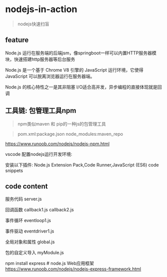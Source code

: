 # nodejs-in-action

> nodejs快速扫盲

## feature

Node.js 运行在服务端的后端jsm，像springboot一样可以内置HTTP服务器模块，快速搭建http服务器等后台服务

Node.js 是一个基于 Chrome V8 引擎的 JavaScript 运行环境，它使得 JavaScript 可以脱离浏览器运行在服务器端。

Node.js 的核心特性之一是其非阻塞 I/O适合高并发，异步编程的直接体现就是回调


## 工具链: 包管理工具npm

> npm类似maven 和 pip的一种js的包管理工具

> pom.xml:package.json node_modules:maven_repo

https://www.runoob.com/nodejs/nodejs-npm.html


vscode 配置nodejs运行开发环境:

安装以下插件: Node.js Extension Pack,Code Runner,JavaScript (ES6) code snippets


## code content

服务代码 server.js

回调函数 callback1.js callback2.js

事件循环 eventloop1.js

事件驱动 eventdriver1.js

全局对象和属性 global.js

包的自定义导入 myModule.js

npm install express # node.js Web应用框架
https://www.runoob.com/nodejs/nodejs-express-framework.html


